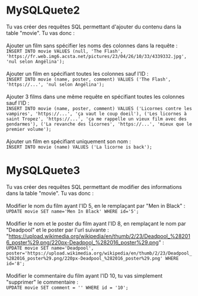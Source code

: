 # MySQLQuete2
Tu vas créer des requêtes SQL permettant d'ajouter du contenu dans la table "movie". Tu vas donc : <br><br>
Ajouter un film sans spécifier les noms des colonnes dans la requête : <br>
```INSERT INTO movie VALUES (null, 'The Flash', 'https://fr.web.img6.acsta.net/pictures/23/04/26/10/33/4339332.jpg', 'nul selon Angélina');``` <br><br>
Ajouter un film en spécifiant toutes les colonnes sauf l'ID : <br>
```INSERT INTO movie (name, poster, comment) VALUES ('The Flash', 'https://...', 'nul selon Angélina');``` <br><br>
Ajouter 3 films dans une même requête en spécifiant toutes les colonnes sauf l'ID : <br>
```INSERT INTO movie (name, poster, comment) VALUES ('Licornes contre les vampires', 'https://...', 'ça vaut le coup doeil'), ('Les licornes à saint Tropez', 'https://...', 'ça me rappelle un vieux film avec des gendarmes'), ('La revanche des licornes', 'https://...', 'mieux que le premier volume');``` <br><br>
Ajouter un film en spécifiant uniquement son nom : <br>
```INSERT INTO movie (name) VALUES ('La licorne is back');``` <br>

# MySQLQuete3
Tu vas créer des requêtes SQL permettant de modifier des informations dans la table "movie". Tu vas donc : <br><br>
Modifier le nom du film ayant l'ID 5, en le remplaçant par "Men in Black" : <br>
```UPDATE movie SET name='Men In Black' WHERE id='5';``` <br><br>
Modifier le nom et le poster du film ayant l'ID 8, en remplaçant le nom par "Deadpool" et le poster par l'url suivante : "https://upload.wikimedia.org/wikipedia/en/thumb/2/23/Deadpool_%282016_poster%29.png/220px-Deadpool_%282016_poster%29.png" : <br>
```UPDATE movie SET name='Deadpool', poster='https://upload.wikimedia.org/wikipedia/en/thumb/2/23/Deadpool_%282016_poster%29.png/220px-Deadpool_%282016_poster%29.png' WHERE id='8';``` <br><br>
Modifier le commentaire du film ayant l'ID 10, tu vas simplement "supprimer" le commentaire : <br>
```UPDATE movie SET comment = '' WHERE id = '10';``` <br><br>
